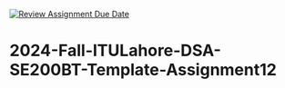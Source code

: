 [![Review Assignment Due Date](https://classroom.github.com/assets/deadline-readme-button-22041afd0340ce965d47ae6ef1cefeee28c7c493a6346c4f15d667ab976d596c.svg)](https://classroom.github.com/a/0HwXwlS0)
# 2024-Fall-ITULahore-DSA-SE200BT-Template-Assignment12
